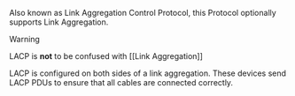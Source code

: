 Also known as Link Aggregation Control Protocol, this Protocol optionally supports Link Aggregation.

> [!warning]
> LACP is **not** to be confused with [[Link Aggregation]]

LACP is configured on both sides of a link aggregation. These devices send LACP PDUs to ensure that all cables are connected correctly.
